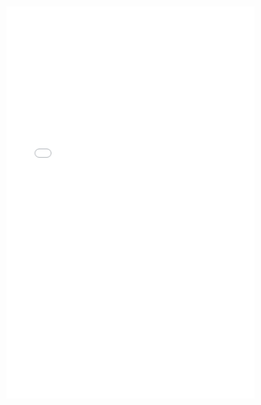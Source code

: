 <div>
<iframe id="pdf-js-viewer" src="/web/viewer.html?file=tp1_recursivite.pdf#zoom=page-width" title="webviewer" frameborder="0" width="100%" height="800"></iframe>
</div>
